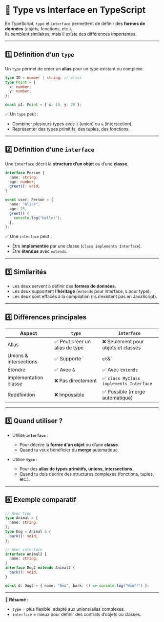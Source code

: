 # 📘 Type vs Interface en TypeScript

En TypeScript, `type` et `interface` permettent de définir des **formes de données** (objets, fonctions, etc.).  
Ils semblent similaires, mais il existe des différences importantes.

---

## 1️⃣ Définition d’un `type`

Un `type` permet de créer un **alias** pour un type existant ou complexe.

```ts
type ID = number | string; // alias
type Point = {
  x: number;
  y: number;
};

const p1: Point = { x: 10, y: 20 };
```

✅ Un `type` peut :  
- Combiner plusieurs types avec `|` (union) ou `&` (intersection).  
- Représenter des types primitifs, des tuples, des fonctions.  

---

## 2️⃣ Définition d’une `interface`

Une `interface` décrit la **structure d’un objet** ou d’une **classe**.

```ts
interface Person {
  name: string;
  age: number;
  greet(): void;
}

const user: Person = {
  name: "Alice",
  age: 25,
  greet() {
    console.log("Hello!");
  },
};
```

✅ Une `interface` peut :  
- Être **implémentée** par une classe (`class implements Interface`).  
- Être **étendue** avec `extends`.  

---

## 3️⃣ Similarités

- Les deux servent à définir des **formes de données**.  
- Les deux supportent **l’héritage** (`extends` pour interface, `&` pour type).  
- Les deux sont effacés à la compilation (ils n’existent pas en JavaScript).  

---

## 4️⃣ Différences principales

| Aspect                  | `type`                                | `interface`                             |
| ----------------------- | -------------------------------------- | --------------------------------------- |
| Alias                   | ✅ Peut créer un alias de type         | ❌ Seulement pour objets et classes      |
| Unions & intersections  | ✅ Supporte `|` et `&`                 | ❌ Non                                  |
| Étendre                 | ✅ Avec `&`                           | ✅ Avec `extends`                       |
| Implémentation classe   | ❌ Pas directement                     | ✅ `class MyClass implements Interface` |
| Redéfinition            | ❌ Impossible                          | ✅ Possible (merge automatique)         |

---

## 5️⃣ Quand utiliser ?

- Utilise **`interface`** :  
  - Pour décrire la **forme d’un objet** ou d’une **classe**.  
  - Quand tu veux bénéficier du **merge** automatique.  

- Utilise **`type`** :  
  - Pour des **alias de types primitifs, unions, intersections**.  
  - Quand tu dois décrire des structures complexes (fonctions, tuples, etc.).  

---

## 6️⃣ Exemple comparatif

```ts
// Avec type
type Animal = {
  name: string;
};
type Dog = Animal & {
  bark(): void;
};

// Avec interface
interface Animal2 {
  name: string;
}
interface Dog2 extends Animal2 {
  bark(): void;
}

const d: Dog2 = { name: "Rex", bark: () => console.log("Woof!") };
```

---

📌 **Résumé** :  
- `type` = plus flexible, adapté aux unions/alias complexes.  
- `interface` = mieux pour définir des contrats d’objets ou classes.  
